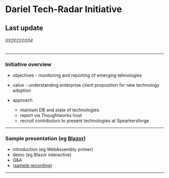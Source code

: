 # Dariel Tech-Radar Initiative
## Last update
###### SS20220204


---
### Initiative overview 
  * objectives - monitoring and reporting of emerging tehnologies
  * value - understanding enterprise client proposition for new technology adoption
  * approach
    
    * maintain DB and state of technologies
    * report via Thoughtworks host
    * recruit contributors to present technologies at Spearkersforge
---
### Sample presentation (eg [Blazor](netcoreblzrapp))
  * introduction (eg WebAssembly primer)
  * demo (eg Blazor interactive)
  * Q&A 
  * ([sample recording](https://darielsolutions-my.sharepoint.com/personal/dirk_ras_dariel_co_za/_layouts/15/onedrive.aspx?id=%2Fpersonal%2Fdirk%5Fras%5Fdariel%5Fco%5Fza%2FDocuments%2FRecordings%2FArchitecture%20Forum%201%2D20220204%5F153959%2DMeeting%20Recording%2Emp4&parent=%2Fpersonal%2Fdirk%5Fras%5Fdariel%5Fco%5Fza%2FDocuments%2FRecordings))
---
